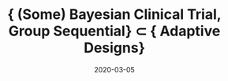 ---
title: "{ (Some) Bayesian Clinical Trial, Group Sequential} $\\subset$ { Adaptive Designs}"
collection: talks
type: "Class Presentation"
permalink: /talks/2020-03-05-Sequential-Bayesian-Clinical-Trial
venue: "University of Alabama at Birmingham, Department of Biostatistics"
date: 2020-03-05
location: "Birmingham, Alabama"
---